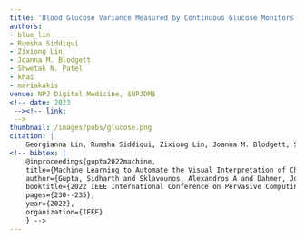 ```yaml
---
title: 'Blood Glucose Variance Measured by Continuous Glucose Monitors Across the Menstrual Cycle (Accepted 2023)'
authors: 
- blue_lin
- Rumsha Siddiqui
- Zixiong Lin
- Joanna M. Blodgett
- Shwetak N. Patel
- khai
- mariakakis
venue: NPJ Digital Medicine, $NPJDM$
<!-- date: 2023
 --><!-- link: 
 -->
thumbnail: /images/pubs/glucose.png
citation: |
    Georgianna Lin, Rumsha Siddiqui, Zixiong Lin, Joanna M. Blodgett, Shwetak N. Patel, Khai Truong, and Alex Mariakakis. 2023. Blood Glucose Variance Measured by Continuous Glucose Monitors Across the Menstrual Cycle. In NPJ Digital Medicine (2023).
<!-- bibtex: |
    @inproceedings{gupta2022machine,
    title={Machine Learning to Automate the Visual Interpretation of Chemical Agglutination Tests},
    author={Gupta, Sidharth and Sklavounos, Alexandros A and Dahmer, Joshua and Yong, Anthony KC and Abdullah, Mohammed AA and Camacho, Gilberto and Morton, Keith and Shiu, Matthew and Labrecque, Jean and Veres, Teodor and others},
    booktitle={2022 IEEE International Conference on Pervasive Computing and Communications Workshops and other Affiliated Events (PerCom Workshops)},
    pages={230--235},
    year={2022},
    organization={IEEE}
    } -->
---
```

